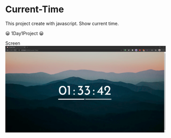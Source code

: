 # Current-Time

This project create with javascript. Show current time.

:grinning: 1Day1Project :grinning:

Screen ![alt text](https://github.com/aot5454/Current-Time/blob/master/screen-shot.png?raw=true)
